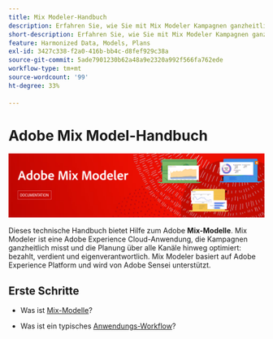 ```yaml
---
title: Mix Modeler-Handbuch
description: Erfahren Sie, wie Sie mit Mix Modeler Kampagnen ganzheitlich messen und die Planung über alle Kanäle hinweg optimieren können.
short-description: Erfahren Sie, wie Sie mit Mix Modeler Kampagnen ganzheitlich messen und die Planung über alle Kanäle hinweg optimieren können.
feature: Harmonized Data, Models, Plans
exl-id: 3427c338-f2a0-416b-bb4c-d8fef929c38a
source-git-commit: 5ade7901230b62a48a9e2320a992f566fa762ede
workflow-type: tm+mt
source-wordcount: '99'
ht-degree: 33%

---
```


# Adobe Mix Model-Handbuch

![Banner](assets/mix-modeler-banner.png)

Dieses technische Handbuch bietet Hilfe zum Adobe **Mix-Modelle**. Mix Modeler ist eine Adobe Experience Cloud-Anwendung, die Kampagnen ganzheitlich misst und die Planung über alle Kanäle hinweg optimiert: bezahlt, verdient und eigenverantwortlich. Mix Modeler basiert auf Adobe Experience Platform und wird von Adobe Sensei unterstützt.

## Erste Schritte

* Was ist [Mix-Modelle](get-started/about.md)?

* Was ist ein typisches [Anwendungs-Workflow](get-started/workflow.md)?
